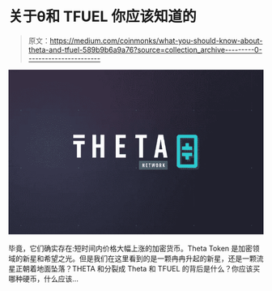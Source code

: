 # 关于θ和 TFUEL 你应该知道的

> 原文：<https://medium.com/coinmonks/what-you-should-know-about-theta-and-tfuel-589b9b6a9a76?source=collection_archive---------0----------------------->

![](img/75030c0d8e06e0717f1c8cf3e6c06765.png)

毕竟，它们确实存在:短时间内价格大幅上涨的加密货币。Theta Token 是加密领域的新星和希望之光。但是我们在这里看到的是一颗冉冉升起的新星，还是一颗流星正朝着地面坠落？THETA 和分裂成 Theta 和 TFUEL 的背后是什么？你应该买哪种硬币，什么应该…